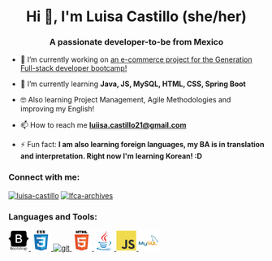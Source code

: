 <h1 align="center">Hi 👋, I'm Luisa Castillo (she/her)</h1>
<h3 align="center">A passionate developer-to-be from Mexico</h3>

- 🔭 I’m currently working on [an e-commerce project for the Generation Full-stack developer bootcamp!](https://github.com/Sensu-pm/Proyecto-Devalapars)

- 🌱 I’m currently learning **Java, JS, MySQL, HTML, CSS, Spring Boot**

- 🤓 Also learning Project Management, Agile Methodologies and improving my English! 
 
- 📫 How to reach me **luiisa.castillo21@gmail.com**

- ⚡ Fun fact: **I am also learning foreign languages, my BA is in translation and interpretation. Right now I'm learning Korean! :D**

<h3 align="left">Connect with me:</h3>
<p align="left">
<a href="https://linkedin.com/in/luisa-castillo" target="blank"><img align="center" src="https://raw.githubusercontent.com/rahuldkjain/github-profile-readme-generator/master/src/images/icons/Social/linked-in-alt.svg" alt="luisa-castillo" height="30" width="40" /></a>
<a href="https://www.hackerrank.com/lfca-archives" target="blank"><img align="center" src="https://raw.githubusercontent.com/rahuldkjain/github-profile-readme-generator/master/src/images/icons/Social/hackerrank.svg" alt="lfca-archives" height="30" width="40" /></a>
</p>

<h3 align="left">Languages and Tools:</h3>
<p align="left"> <a href="https://getbootstrap.com" target="_blank" rel="noreferrer"> <img src="https://raw.githubusercontent.com/devicons/devicon/master/icons/bootstrap/bootstrap-plain-wordmark.svg" alt="bootstrap" width="40" height="40"/> </a> <a href="https://www.w3schools.com/css/" target="_blank" rel="noreferrer"> <img src="https://raw.githubusercontent.com/devicons/devicon/master/icons/css3/css3-original-wordmark.svg" alt="css3" width="40" height="40"/> </a> <a href="https://git-scm.com/" target="_blank" rel="noreferrer"> <img src="https://www.vectorlogo.zone/logos/git-scm/git-scm-icon.svg" alt="git" width="40" height="40"/> </a> <a href="https://www.w3.org/html/" target="_blank" rel="noreferrer"> <img src="https://raw.githubusercontent.com/devicons/devicon/master/icons/html5/html5-original-wordmark.svg" alt="html5" width="40" height="40"/> </a> <a href="https://www.java.com" target="_blank" rel="noreferrer"> <img src="https://raw.githubusercontent.com/devicons/devicon/master/icons/java/java-original.svg" alt="java" width="40" height="40"/> </a> <a href="https://developer.mozilla.org/en-US/docs/Web/JavaScript" target="_blank" rel="noreferrer"> <img src="https://raw.githubusercontent.com/devicons/devicon/master/icons/javascript/javascript-original.svg" alt="javascript" width="40" height="40"/> </a> <a href="https://www.mysql.com/" target="_blank" rel="noreferrer"> <img src="https://raw.githubusercontent.com/devicons/devicon/master/icons/mysql/mysql-original-wordmark.svg" alt="mysql" width="40" height="40"/> </a> </p>

